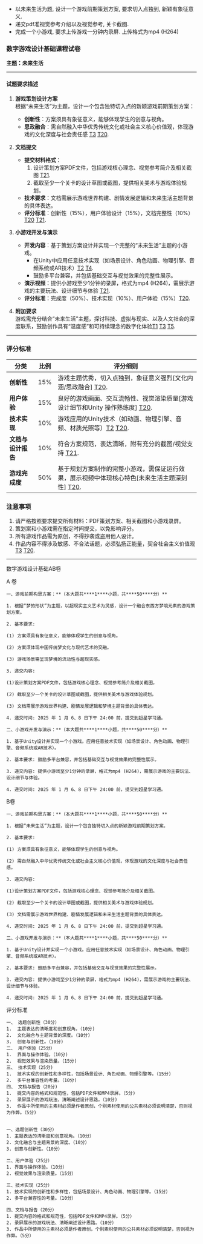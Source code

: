 - 以未来生活为题, 设计一个游戏前期策划方案, 要求切入点独到, 新颖有象征意义. 
- 递交pdf准视觉参考介绍以及视觉参考, 关卡截图.
- 完成一个小游戏, 要求上传游戏一分钟内录屏. 上传格式为mp4 (H264)

### 数字游戏设计基础课程试卷  
**主题：未来生活**

---

#### **试题要求描述**

1. **游戏策划设计方案**  
   根据“未来生活”为主题，设计一个包含独特切入点的新颖游戏前期策划方案：  
   - **创新性**：方案须具有象征意义，能够体现学生的创意与视角。  
   - **思政融合**：需自然融入中华优秀传统文化或社会主义核心价值观，体现游戏的文化深度与社会责任感 [T3]({}) [T20]({}).  

2. **文档提交**  
   - **提交材料格式**：  
       1. 设计策划方案PDF文件，包括游戏核心理念、视觉参考简介及相关截图 [T21]({}).  
       2. 截取至少一个关卡的设计草图或截图，提供相关美术与游戏体验规划。
   - **技术要求**：文档需展示游戏世界构建、剧情发展逻辑和未来生活主题背景的具体表达。
   - **评分标准**：创新性（15%），用户体验设计（15%），文档完整性（10%）[T20]({}) [T21]({}).

3. **小游戏开发与演示**  
   - **开发内容**：基于策划方案设计并实现一个完整的“未来生活”主题的小游戏。  
     - 在Unity中应用任意技术实现（如场景设计、角色动画、物理引擎、音频系统或AR技术）[T2]({}) [T4]({}).  
     - 鼓励多平台兼容，并包括基础交互与视觉效果的完整性展示。  
   - **演示视频**：提供小游戏至少1分钟的录屏，格式为mp4 (H264)，需展示游戏的主要玩法、设计细节与体验 [T21]({}).  
   - **评分标准**：完成度（50%）、技术实现（10%）、用户体验（15%）[T20]({}).  

4. **附加要求**  
   游戏需充分结合“未来生活”主题，探讨科技、虚拟与现实、以及人文社会的深度联系，鼓励创作具有“温度感”和可持续理念的数字化体验[T1]({}) [T3]({}) [T5]({}).

---

### **评分标准**
| 分类                | 比例  | 评分细则                                                                                      |
|---------------------|------|---------------------------------------------------------------------------------------------|
| **创新性**            | 15%  | 游戏主题优秀，切入点独到，象征意义强烈[文化内涵/思政融合] [T20]({}).                       |
| **用户体验**          | 15%  | 良好的游戏画面、交互流畅性、视觉渲染质量[游戏设计细节和Unity 操作熟练度] [T20]({}).        |
| **技术实现**          | 10%  | 游戏应用的Unity技术（如动画、物理引擎、音频、材质光照等）[T2]({}) [T20]({}).              |
| **文档与设计报告**     | 10%  | 符合方案规范，表达清晰，附有充分的截图/视觉支持 [T21]({}).                                |
| **游戏完成度**        | 50%  | 基于规划方案制作的完整小游戏，需保证运行效果，展示视频中体现核心特色[未来生活主题深刻性] [T20]({}). |

### **注意事项**
1. 请严格按照要求提交所有材料：PDF策划方案、相关截图和小游戏录屏。  
2. 策划案和小游戏需在指定时间提交，以免影响评分。  
3. 所有游戏作品需为原创，不得抄袭或盗用他人设计。  
4. 作品内容不得涉及敏感、不合法话题，必须弘扬正能量，契合社会主义价值观 [T3]({}) [T20]({}).  

---

数字游戏设计基础AB卷

A 卷
```
一、游戏前期构思方案：**（本大题共****1****小题，共****50****分）**

1. 根据“梦的形状”为主题，以超现实主义艺术为灵感，设计一个融合东西方梦境元素的游戏策划方案。

2. 基本要求:

(1) 方案须具有象征意义，能够体现学生的创意与视角。

(2) 方案须体现中国传统梦文化与现代艺术的交融。

(3) 游戏场景需呈现梦境的流动性与超现实感。

3. 递交内容:

(1)设计策划方案PDF文件，包括游戏核心理念、视觉参考简介及相关截图。

(2) 截取至少一个关卡的设计草图或截图，提供相关美术与游戏体验规划。

(3) 文档需展示游戏世界构建、剧情发展逻辑和梦境主题背景的具体表达。

4. 递交时间: 2025 年 1 月 6、8 日下午 24:00 前，提交到超星学习通。

二、小游戏开发与演示：**（本大题共****1****小题，共****50****分）**

1. 基于Unity设计并实现一个小游戏。应用任意技术实现（如场景设计、角色动画、物理引擎、音频系统或AR技术）。

2. 基本要求: 鼓励多平台兼容，并包括基础交互与视觉效果的完整性展示。

3. 递交内容: 提供小游戏至少1分钟的录屏，格式为mp4 (H264)，需展示游戏的主要玩法、设计细节与体验。

4. 递交时间: 2025 年 1 月 6、8 日下午 24:00 前，提交到超星学习通。
```

B卷
```
一、游戏前期构思方案：**（本大题共****1****小题，共****50****分）**

1. 根据“未来生活”为主题，设计一个包含独特切入点的新颖游戏前期策划方案。

2. 基本要求:

(1) 方案须具有象征意义，能够体现学生的创意与视角。

(2) 需自然融入中华优秀传统文化或社会主义核心价值观，体现游戏的文化深度与社会责任感。

3. 递交内容:

(1)设计策划方案PDF文件，包括游戏核心理念、视觉参考简介及相关截图。

(2) 截取至少一个关卡的设计草图或截图，提供相关美术与游戏体验规划。

(3) 文档需展示游戏世界构建、剧情发展逻辑和未来生活主题背景的具体表达。

4. 递交时间: 2025 年 1 月 6、8 日下午 24:00 前，提交到超星学习通。

二、小游戏开发与演示：**（本大题共****1****小题，共****50****分）**

1. 基于Unity设计并实现一个小游戏。应用任意技术实现（如场景设计、角色动画、物理引擎、音频系统或AR技术）。

2. 基本要求: 鼓励多平台兼容，并包括基础交互与视觉效果的完整性展示。

3. 递交内容: 提供小游戏至少1分钟的录屏，格式为mp4 (H264)，需展示游戏的主要玩法、设计细节与体验。

4. 递交时间: 2025 年 1 月 6、8 日下午 24:00 前，提交到超星学习通。
```


评分标准

```
一、 选题创新性（30分）
1.	主题表达的清晰度和创意视角。（10分)
2.	文化融合与主题背景的深度。（10分)
3.	创意与创新性。（10分)
二、 用户体验（25分）
1.	界面与操作体验。（10分)
2.	视觉效果与渲染质量。（15分)
三、 技术实现（25分)
1.	技术实现的创新性和多样性，包括场景设计、角色动画、物理引擎等。（15分) 
2.	多平台兼容性的考量。（10分)
四、 文档与报告（20分)
1.	提交内容的格式和规范性，包括PDF文件和MP4录屏。（5分)
2.	录屏展示的游戏玩法、清晰阐述设计思路。（10分) 
3.	作品中所使用的主素材必须是作者原创，个别素材使用的公共素材必须说明清楚，否则视为作弊。（5分)

```



```

一、选题创新性（30分）
1. 主题表达的清晰度和创意视角。（10分）
2. 文化融合与主题背景的深度。（10分）
3. 创意与创新性。（10分）

二、用户体验（25分）
1. 界面与操作体验。（10分）
2. 视觉效果与渲染质量。（15分）

三、技术实现（25分）
1. 技术实现的创新性和多样性，包括场景设计、角色动画、物理引擎等。（15分）
2. 多平台兼容性的考量。（10分）

四、文档与报告（20分）
1. 提交内容的格式和规范性，包括PDF文件和MP4录屏。（5分）
2. 录屏展示的游戏玩法、清晰阐述设计思路。（10分）
3. 作品中所使用的主素材必须是作者原创，个别素材使用的公共素材必须说明清楚，否则视为作弊。（5分）
```
